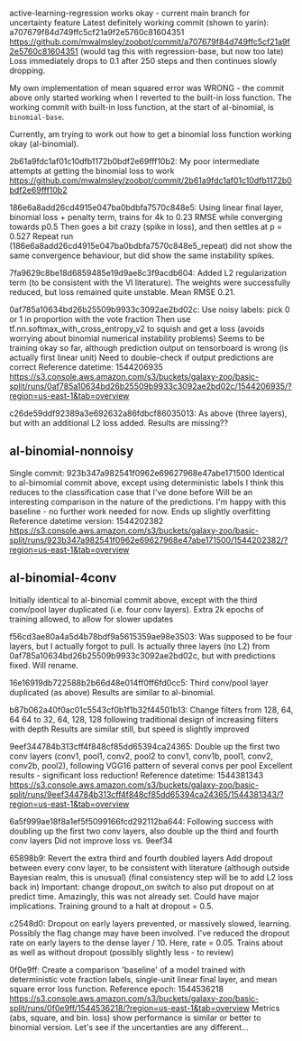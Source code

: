 active-learning-regression works okay - current main branch for uncertainty feature
Latest definitely working commit (shown to yarin): a707679f84d749ffc5cf21a9f2e5760c81604351
https://github.com/mwalmsley/zoobot/commit/a707679f84d749ffc5cf21a9f2e5760c81604351
(would tag this with regression-base, but now too late)
Loss immediately drops to 0.1 after 250 steps and then continues slowly dropping.



My own implementation of mean squared error was WRONG - the commit above only started working when I reverted to the built-in loss function.
The working commit with built-in loss function, at the start of al-binomial, is `binomial-base`.

Currently, am trying to work out how to get a binomial loss function working okay
(al-binomial).

2b61a9fdc1af01c10dfb1172b0bdf2e69fff10b2:
My poor intermediate attempts at getting the binomial loss to work
https://github.com/mwalmsley/zoobot/commit/2b61a9fdc1af01c10dfb1172b0bdf2e69fff10b2

186e6a8add26cd4915e047ba0bdbfa7570c848e5:
Using linear final layer, binomial loss + penalty term, trains for 4k to 0.23 RMSE while converging towards p0.5
Then goes a bit crazy (spike in loss), and then settles at p = 0.527
Repeat run (186e6a8add26cd4915e047ba0bdbfa7570c848e5_repeat) did not show the same convergence behaviour, but did show the same instability spikes.

7fa9629c8be18d6859485e19d9ae8c3f9acdb604:
Added L2 regularization term (to be consistent with the VI literature).
The weights were successfully reduced, but loss remained quite unstable. Mean RMSE 0.21.

0af785a10634bd26b25509b9933c3092ae2bd02c:
Use noisy labels: pick 0 or 1 in proportion with the vote fraction
Then use tf.nn.softmax_with_cross_entropy_v2 to squish and get a loss
(avoids worrying about binomial numerical instability problems)
Seems to be training okay so far, although prediction output on tensorboard is wrong (is actually first linear unit)
Need to double-check if output predictions are correct
Reference datetime: 1544206935
https://s3.console.aws.amazon.com/s3/buckets/galaxy-zoo/basic-split/runs/0af785a10634bd26b25509b9933c3092ae2bd02c/1544206935/?region=us-east-1&tab=overview


c26de59ddf92389a3e692632a86fdbcf86035013:
As above (three layers), but with an additional L2 loss added. 
Results are missing??


## al-binomial-nonnoisy ##

Single commit: 923b347a982541f0962e69627968e47abe171500
Identical to al-bimomial commit above, except using deterministic labels
I think this reduces to the classification case that I've done before
Will be an interesting comparison in the nature of the predictions.
I'm happy with this baseline - no further work needed for now.
Ends up slightly overfitting
Reference datetime version: 1544202382
https://s3.console.aws.amazon.com/s3/buckets/galaxy-zoo/basic-split/runs/923b347a982541f0962e69627968e47abe171500/1544202382/?region=us-east-1&tab=overview


## al-binomial-4conv ##
Initially identical to al-binomial commit above, except with the third conv/pool layer duplicated (i.e. four conv layers).
Extra 2k epochs of training allowed, to allow for slower updates

f56cd3ae80a4a5d4b78bdf9a5615359ae98e3503:
Was supposed to be four layers, but I actually forgot to pull.
Is actually three layers (no L2) from 0af785a10634bd26b25509b9933c3092ae2bd02c, but with predictions fixed. Will rename.

16e16919db722588b2b66d48e014ff0ff6fd0cc5:
Third conv/pool layer duplicated (as above)
Results are similar to al-binomial.

b87b062a40f0ac01c5543cf0b1f1b32f44501b13:
Change filters from 128, 64, 64 64 to 32, 64, 128, 128 following traditional design of increasing filters with depth
Results are similar still, but speed is slightly improved

9eef344784b313cff4f848cf85dd65394ca24365:
Double up the first two conv layers (conv1, pool1, conv2, pool2 to conv1, conv1b, pool1, conv2, conv2b, pool2), following VGG16 pattern of several convs per pool
Excellent results - significant loss reduction!
Reference datetime: 1544381343
https://s3.console.aws.amazon.com/s3/buckets/galaxy-zoo/basic-split/runs/9eef344784b313cff4f848cf85dd65394ca24365/1544381343/?region=us-east-1&tab=overview

6a5f999ae18f8a1ef5f5099166fcd292112ba644:
Following success with doubling up the first two conv layers, also double up the third and fourth conv layers
Did not improve loss vs. 9eef34

65898b9: 
Revert the extra third and fourth doubled layers
Add dropout between every conv layer, to be consistent with literature (although outside Bayesian realm, this is unusual)
(final consistency step will be to add L2 loss back in)
Important: change dropout_on switch to also put dropout on at predict time. Amazingly, this was not already set. Could have major implications.
Training ground to a halt at dropout = 0.5.

c2548d0:
Dropout on early layers prevented, or massively slowed, learning. Possibly the flag change may have been involved.
I've reduced the dropout rate on early layers to the dense layer / 10. Here, rate = 0.05.
Trains about as well as without dropout (possibly slightly less - to review)

0f0e9ff:
Create a comparison 'baseline' of a model trained with deterministic vote fraction labels, single-unit linear final layer, and mean square error loss function.
Reference epoch: 1544536218
https://s3.console.aws.amazon.com/s3/buckets/galaxy-zoo/basic-split/runs/0f0e9ff/1544536218/?region=us-east-1&tab=overview
Metrics (abs, square, and bin. loss) show performance is similar or better to binomial version.
Let's see if the uncertanties are any different...




